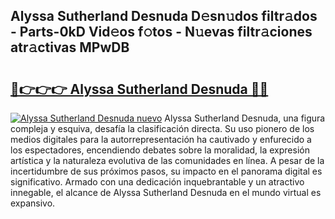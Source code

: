 ## Alyssa Sutherland Desnuda D𝚎sn𝚞dos filtr𝚊dos - Parts-0kD Vid𝚎os f𝚘tos - N𝚞evas filtr𝚊ciones atr𝚊ctivas MPwDB

# <h2><a href="http://mb30r8.tromn.icu/?c=Alyssa+Sutherland+Desnuda">🔗👉👉👉 Alyssa Sutherland Desnuda 🔗🔗</a></h2>

[![Alyssa Sutherland Desnuda nuevo](https://i.imgur.com/pEAQMta.gif)](http://mb30r8.tromn.icu/?c=Alyssa+Sutherland+Desnuda)
Alyssa Sutherland Desnuda, una figura compleja y esquiva, desafía la clasificación directa. Su uso pionero de los medios digitales para la autorrepresentación ha cautivado y enfurecido a los espectadores, encendiendo debates sobre la moralidad, la expresión artística y la naturaleza evolutiva de las comunidades en línea. A pesar de la incertidumbre de sus próximos pasos, su impacto en el panorama digital es significativo. Armado con una dedicación inquebrantable y un atractivo innegable, el alcance de Alyssa Sutherland Desnuda en el mundo virtual es expansivo.
